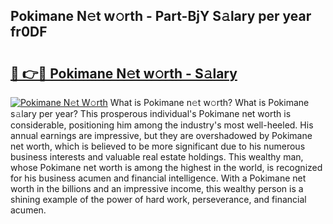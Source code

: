 ## Pokimane N𝚎t w𝚘rth - Part-BjY S𝚊lary per year fr0DF

# <h2><a href="http://gc0s8it.nevu.top/?p=Pokimane">🔗 👉🔴 Pokimane N𝚎t w𝚘rth - S𝚊lary</a></h2>

[![Pokimane N𝚎t W𝚘rth](https://i.imgur.com/Oavwk0R.jpeg)](http://gc0s8it.nevu.top/?p=Pokimane)
What is Pokimane n𝚎t w𝚘rth? What is Pokimane s𝚊lary per year?
This prosperous individual's Pokimane net worth is considerable, positioning him among the industry's most well-heeled. His annual earnings are impressive, but they are overshadowed by Pokimane net worth, which is believed to be more significant due to his numerous business interests and valuable real estate holdings. This wealthy man, whose Pokimane net worth is among the highest in the world, is recognized for his business acumen and financial intelligence. With a Pokimane net worth in the billions and an impressive income, this wealthy person is a shining example of the power of hard work, perseverance, and financial acumen.
